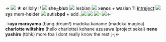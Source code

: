 -> ![](https://media.discordapp.net/attachments/1012559729106624563/1048939594625851403/image0.jpg)
★ **o**r **l**oll**y** !*!* ![](https://pixelbank.neocities.org/decome/swirlys/0c9fbf33.gif) **s**h**e**[~]()**b**l**u**b ![](https://pixelbank.neocities.org/decome/plants/1f93f218.gif)
lesbian ![](https://pixelbank.neocities.org/decome/dogs/6d11cc9b.gif) x**eno**s + **w**asian ?!
[**i**ntr**o**jec**t**](https://rentry.co/chartroject) ![](https://pixelbank.neocities.org/decome/sanrio/bdf07691.gif) s[**y**](https://rentry.co/shiftedspacespectrum)s mem-h**o**ld**e**r ![](https://barbara.crd.co/assets/images/gallery11/44af915d_original.gif?v=66afe876)
autis**bpd** + add ◟[![](https://64.media.tumblr.com/8729ba37e8a1812f160f78500373e575/e5bb16054faf0175-1e/s75x75_c1/8c38e53b937851243411d569764f7f32dd27e1c7.gifv)](https://rentry.co/chartistic) [![](https://64.media.tumblr.com/35dc835914c2aba6598f7b4cbbcac0f3/e5bb16054faf0175-c9/s75x75_c1/d73d46fdd8f4052f08ad55030ea2a67d455cc477.gifv)](https://rentry.co/madotte) [![](https://64.media.tumblr.com/77ae5fe7afbd38fe9b06b8b06649dcfe/e5bb16054faf0175-ad/s75x75_c1/2d5c80c58030211b8b0537b60ff7c5706f4e8825.gifv)](https://rentry.co/charlobpd)◝
![](https://pixelbank.neocities.org/dividers/image255.gif)<-

->**aya maruyama** (bang dream!)
madoka kaname (madoka magica)
**charlotte wiltshire** (hello charlotte)
kohane azusawa (project sekai)
**nene yashiro** (tbhk)
more tba i dont really know the rest ;-;<-